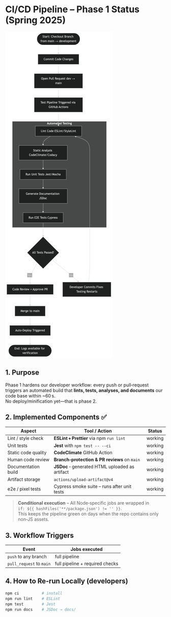 # CI/CD Pipeline – Phase 1 Status (Spring 2025)

![Pipeline diagram](phase1.png)

## 1. Purpose
Phase 1 hardens our developer workflow: every push or pull‑request triggers an automated build that **lints, tests, analyses, and documents** our code base within ~60 s.  
No deploy/minification yet—that is phase 2.

## 2. Implemented Components  ✅

| Aspect                 | Tool / Action                               | Status |
|------------------------|---------------------------------------------|--------|
| Lint / style check     | **ESLint + Prettier** via npm `run lint`    | working |
| Unit tests             | **Jest** with `npm test -- --ci`            | working |
| Static code quality    | **CodeClimate** GitHub Action               | working |
| Human code review      | **Branch‑protection & PR reviews** on `main`| working |
| Documentation build    | **JSDoc** ‑ generated HTML uploaded as artifact | working |
| Artifact storage       | `actions/upload-artifact@v4`                | working |
| e2e / pixel tests      | Cypress smoke suite – runs after unit tests | working |

> **Conditional execution** – All Node‑specific jobs are wrapped in  
> `if: ${{ hashFiles('**/package.json') != '' }}`.  
> This keeps the pipeline green on days when the repo contains only non‑JS assets.

## 3. Workflow Triggers
| Event            | Jobs executed |
|------------------|---------------|
| `push` to any branch | full pipeline |
| `pull_request` to `main` | full pipeline + required checks |

## 4. How to Re‑run Locally (developers)
```bash
npm ci          # install
npm run lint    # ESLint
npm test        # Jest
npm run docs    # JSDoc → docs/